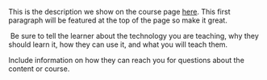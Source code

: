 This is the description we show on the course page [here](https://lab.github.com/aron-lamw/aron-and-yggdrasill). This first paragraph will be featured at the top of the page so make it great.
​

​
Be sure to tell the learner about the technology you are teaching, why they should learn it, how they can use it, and what you will teach them.
​


Include information on how they can reach you for questions about the content or course. 